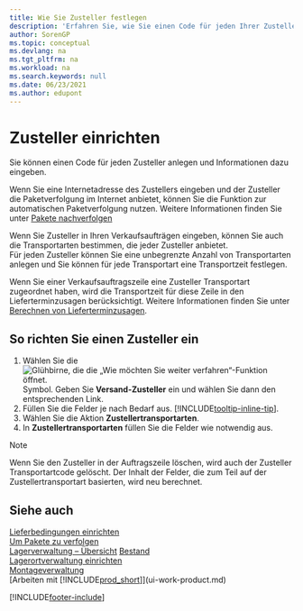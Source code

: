 ```yaml
---
title: Wie Sie Zusteller festlegen
description: 'Erfahren Sie, wie Sie einen Code für jeden Ihrer Zusteller festlegen und beschreibende Informationen über jeden von ihnen und die von ihnen angebotenen Dienste eingeben.'
author: SorenGP
ms.topic: conceptual
ms.devlang: na
ms.tgt_pltfrm: na
ms.workload: na
ms.search.keywords: null
ms.date: 06/23/2021
ms.author: edupont
---
```

# Zusteller einrichten
Sie können einen Code für jeden Zusteller anlegen und Informationen dazu eingeben.  

Wenn Sie eine Internetadresse des Zustellers eingeben und der Zusteller die Paketverfolgung im Internet anbietet, können Sie die Funktion zur automatischen Paketverfolgung nutzen. Weitere Informationen finden Sie unter [Pakete nachverfolgen](sales-how-track-packages.md)

Wenn Sie Zusteller in Ihren Verkaufsaufträgen eingeben, können Sie auch die Transportarten bestimmen, die jeder Zusteller anbietet.  
Für jeden Zusteller können Sie eine unbegrenzte Anzahl von Transportarten anlegen und Sie können für jede Transportart eine Transportzeit festlegen.  

Wenn Sie einer Verkaufsauftragszeile eine Zusteller Transportart zugeordnet haben, wird die Transportzeit für diese Zeile in den Lieferterminzusagen berücksichtigt. Weitere Informationen finden Sie unter [Berechnen von Lieferterminzusagen](sales-how-to-calculate-order-promising-dates.md).

## So richten Sie einen Zusteller ein  
1.  Wählen Sie die ![Glühbirne, die die „Wie möchten Sie weiter verfahren“-Funktion öffnet.](media/ui-search/search_small.png "Wie möchten Sie weiter verfahren?") Symbol. Geben Sie **Versand-Zusteller** ein und wählen Sie dann den entsprechenden Link.  
2.  Füllen Sie die Felder je nach Bedarf aus. [!INCLUDE[tooltip-inline-tip](includes/tooltip-inline-tip_md.md)].  
3.  Wählen Sie die Aktion **Zustellertransportarten**.
4. In **Zustellertransportarten** füllen Sie die Felder wie notwendig aus.

> [!NOTE]  
>  Wenn Sie den Zusteller in der Auftragszeile löschen, wird auch der Zusteller Transportartcode gelöscht. Der Inhalt der Felder, die zum Teil auf der Zustellertransportart basierten, wird neu berechnet.  

## Siehe auch
[Lieferbedingungen einrichten](sales-how-set-up-shipment-methods.md)  
[Um Pakete zu verfolgen](sales-how-track-packages.md)    
[Lagerverwaltung – Übersicht](design-details-warehouse-management.md)
[Bestand](inventory-manage-inventory.md)  
[Lagerortverwaltung einrichten](warehouse-setup-warehouse.md)     
[Montageverwaltung](assembly-assemble-items.md)    
[Arbeiten mit [!INCLUDE[prod_short](includes/prod_short.md)]](ui-work-product.md)  


[!INCLUDE[footer-include](includes/footer-banner.md)]